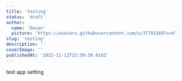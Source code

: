 ```yaml
---
title: 'testing'
status: 'draft'
author:
  name: 'Devon'
  picture: 'https://avatars.githubusercontent.com/u/37783169?v=4'
slug: 'testing'
description: ''
coverImage: ''
publishedAt: '2022-11-12T22:39:39.018Z'
---
```


test app setting

